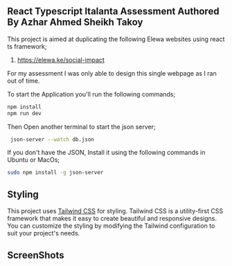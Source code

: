 ## React Typescript Italanta Assessment Authored By Azhar Ahmed Sheikh Takoy

This project is aimed at duplicating the following Elewa websites using react ts framework;
 1. https://elewa.ke/social-impact

For my assessment I was only able to design this single webpage as I ran out of time.

To start the Application you'll run the following commands;

 ```bash
npm install 
npm run dev
```
Then Open another terminal to start the json server;

```bash
 json-server --watch db.json
```

If you don't have the JSON, Install it using the following commands in Ubuntu or MacOs;

```bash
sudo npm install -g json-server
```

## Styling

This project uses [Tailwind CSS](https://tailwindcss.com/) for styling. Tailwind CSS is a utility-first CSS framework that makes it easy to create beautiful and responsive designs. You can customize the styling by modifying the Tailwind configuration to suit your project's needs.

## ScreenShots



